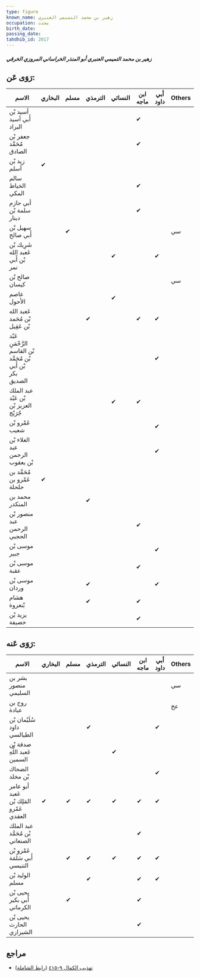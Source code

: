 ```yaml
---
type: figure
known_name: زهير بن محمد التميمي العنبري
occupation: محدث
birth_date:
passing_date:
tahdhib_id: 2017
---
```

##### زهير بن محمد التميمي العنبري أبو المنذر الخراساني المروزي الخرقي

## رَوَى عَن:
| الاسم                                                         | البخاري | مسلم | الترمذي | النسائي | ابن ماجه | أبي داود | Others |
| ------------------------------------------------------------- | ------- | ---- | ------- | ------- | -------- | -------- | ------ |
| أسيد بْن أَبي أسيد البراد                                     |         |      |         |         | ✔        |          |        |
| جعفر بْن مُحَمَّد الصادق                                      |         |      |         |         | ✔        |          |        |
| زيد بْن أسلم                                                  | ✔       |      |         |         |          |          |        |
| سالم الخياط المكي                                             |         |      |         |         | ✔        |          |        |
| أبي حازم سلمة بْن دينار                                       |         |      |         |         | ✔        |          |        |
| سهيل بْن أَبي صالح                                            |         | ✔    |         |         |          |          | سي     |
| شَرِيك بْن عَعبد الله بْن أَبي نمر                            |         |      |         | ✔       |          | ✔        |        |
| صالح بْن كيسان                                                |         |      |         |         |          |          | سي     |
| عاصم الأحول                                                   |         |      |         | ✔       |          |          |        |
| عَعبد الله بْن مُحَمد بْن عَقِيل                              |         |      | ✔       |         | ✔        | ✔        |        |
| عَبْد الرَّحْمَنِ بْن القاسم بْن مُحَمَّد بْن أَبي بكر الصديق |         |      |         |         |          | ✔        |        |
| عبد الملك بْن عَبْد العزيز بْن جُرَيْج                        |         |      |         | ✔       | ✔        |          |        |
| عَمْرو بْن شعيب                                               |         |      |         |         |          | ✔        |        |
| العلاء بْن عبد الرحمن بْن يعقوب                               |         |      |         |         |          | ✔        |        |
| مُحَمَّد بن عَمْرو بن حلحلة                                   | ✔       |      |         |         |          |          |        |
| محمد بن المنكدر                                               |         |      | ✔       |         |          |          |        |
| منصور بْن عبد الرحمن الحجبي                                   |         |      |         |         | ✔        |          |        |
| موسى بْن جبير                                                 |         |      |         |         |          | ✔        |        |
| موسى بْن عقبة                                                 |         |      |         |         | ✔        |          |        |
| موسى بْن وردان                                                |         |      | ✔       |         |          | ✔        |        |
| هشام بْنعروة                                                  |         |      | ✔       |         | ✔        |          |        |
| يزيد بْن خصيفة                                                |         |      |         |         | ✔        |          |        |
## رَوَى عَنه:
| الاسم                                    | البخاري | مسلم | الترمذي | النسائي | ابن ماجه | أبي داود | Others |
| ---------------------------------------- | ------- | ---- | ------- | ------- | -------- | -------- | ------ |
| بشر بن منصور السليمي                     |         |      |         |         |          |          | سي     |
| روح بن عبادة                             |         |      |         |         |          |          | عخ     |
| سُلَيْمان بْن داود الطيالسي              |         |      | ✔       |         |          | ✔        |        |
| صدقة بْن عَعبد اللَّهِ السمين            |         |      |         | ✔       |          |          |        |
| الضحاك بْن مخلد                          |         |      |         |         |          | ✔        |        |
| أبو عامر عَعبد المَلِك بْن عَمْرو العقدي | ✔       | ✔    | ✔       | ✔       | ✔        | ✔        |        |
| عبد الملك بْن مُحَمَّد الصنعاني          |         |      |         |         | ✔        |          |        |
| عَمْرو بْن أَبي سَلَمَة التنيسي          |         | ✔    | ✔       | ✔       | ✔        | ✔        |        |
| الوليد بْن مسلم                          |         |      | ✔       |         | ✔        | ✔        |        |
| يحيى بْن أَبي بكير الكرماني              |         | ✔    |         |         | ✔        |          |        |
| يحيى بْن الحارث الشيرازي                 |         |      |         |         | ✔        |          |        |
## مراجع
- [تهذيب الكمال ٩-٤١٥](obsidian://open?vault=Tahdhib-al-Kamal&file=Figures/٢٠١٧-زهير%20بن%20محمد%20التميمي%20العنبري%20أبو%20المنذر%20الخراساني%20المروزي%20الخرقي) ([رابط الشاملة](https://shamela.ws/book/3722/4655))